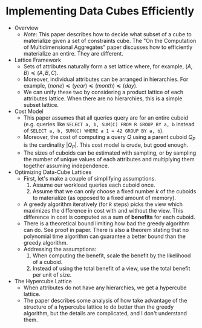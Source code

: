 # Implementing Data Cubes Efficiently
- Overview
    - _Note_: This paper describes how to decide what subset of a cube to
      materialize given a set of constraints cube. The "On the Computation of
      Multidimensional Aggregates" paper discusses how to efficiently
      materialize an entire. They are different.
- Lattice Framework
    - Sets of attributes naturally form a set lattice where, for example,
      $(A, B) \preceq (A, B, C)$.
    - Moreover, individual attributes can be arranged in hierarchies. For
      example, $(none) \preceq (year) \preceq (month) \preceq (day)$.
    - We can unify these two by considering a product lattice of each
      attributes lattice. When there are no hierarchies, this is a simple
      subset lattice.
- Cost Model
    - This paper assumes that all queries query are for an entire cuboid (e.g.
      queries like `SELECT a, b, SUM(C) FROM R GROUP BY a, b` instead of
      `SELECT a, b, SUM(C) WHERE a 1 = 42 GROUP BY a, b`).
    - Moreover, the cost of computing a query $Q$ using a parent cuboid $Q_P$
      is the cardinality $|Q_P|$. This cost model is crude, but good enough.
    - The sizes of cuboids can be estimated with sampling, or by sampling the
      number of unique values of each attributes and multiplying them together
      assuming independence.
- Optimizing Data-Cube Lattices
    - First, let's make a couple of simplifying assumptions.
        1. Assume our workload queries each cuboid once.
        2. Assume that we can only choose a fixed number $k$ of the cuboids to
           materialize (as opposed to a fixed amount of memory).
    - A greedy algorithm iteratively (for $k$ steps) picks the view which
      maximizes the difference in cost with and without the view. This
      difference in cost is computed as a sum of __benefits__ for each cuboid.
    - There is a theoretical bound limiting how bad the greedy algorithm can
      do. See proof in paper. There is also a theorem stating that no
      polynomial time algorithm can guarantee a better bound than the greedy
      algorithm.
    - Addressing the assumptions:
        1. When computing the benefit, scale the benefit by the likelihood of a
           cuboid.
        2. Instead of using the total benefit of a view, use the total benefit
           per unit of size.
- The Hypercube Lattice
    - When attributes do not have any hierarchies, we get a hypercube lattice.
    - The paper describes some analysis of how take advantage of the structure
      of a hypercube lattice to do better than the greedy algorithm, but the
      details are complicated, and I don't understand them.
